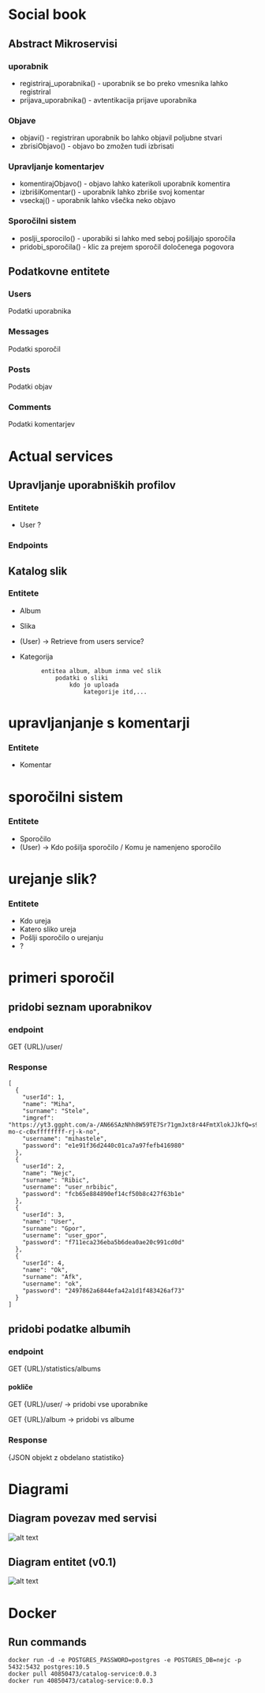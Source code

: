 # Social book

## Abstract Mikroservisi

### uporabnik
* registriraj_uporabnika() - uporabnik se bo preko vmesnika lahko registriral
* prijava_uporabnika() - avtentikacija prijave uporabnika

### Objave
* objavi() - registriran uporabnik bo lahko objavil poljubne stvari
* zbrisiObjavo() - objavo bo zmožen tudi izbrisati

### Upravljanje komentarjev
* komentirajObjavo() - objavo lahko katerikoli uporabnik komentira
* izbrišiKomentar() - uporabnik lahko zbriše svoj komentar
* vseckaj() - uporabnik lahko všečka neko objavo

### Sporočilni sistem
* poslji_sporocilo() - uporabiki si lahko med seboj pošiljajo sporočila
* pridobi_sporočila() - klic za prejem sporočil določenega pogovora

## Podatkovne entitete

### Users
Podatki uporabnika

### Messages
Podatki sporočil

### Posts
Podatki objav

### Comments
Podatki komentarjev



# Actual services
## Upravljanje uporabniških profilov
### Entitete
* User
?
### Endpoints


## Katalog slik
### Entitete
* Album
* Slika
* (User) -> Retrieve from users service?
* Kategorija

			entitea album, album inma več slik
				podatki o sliki
					kdo jo uploada
						kategorije itd,...


# upravljanjanje s komentarji
### Entitete
* Komentar

# sporočilni sistem
### Entitete
* Sporočilo
* (User) -> Kdo pošilja sporočilo / Komu je namenjeno sporočilo

# urejanje slik?
### Entitete
* Kdo ureja
* Katero sliko ureja
* Pošlji sporočilo o urejanju
* ?

# primeri sporočil
## pridobi seznam uporabnikov
### endpoint
GET	{URL}/user/
### Response
	[
	  {
	    "userId": 1,
	    "name": "Miha",
	    "surname": "Stele",
	    "imgref": "https://yt3.ggpht.com/a-/AN66SAzNhh8W59TE7Sr71gmJxt8r44FmtXlokJJkfQ=s900-mo-c-c0xffffffff-rj-k-no",
	    "username": "mihastele",
	    "password": "e1e91f36d2440c01ca7a97fefb416980"
	  },
	  {
	    "userId": 2,
	    "name": "Nejc",
	    "surname": "Ribic",
	    "username": "user_nrbibic",
	    "password": "fcb65e884890ef14cf50b8c427f63b1e"
	  },
	  {
	    "userId": 3,
	    "name": "User",
	    "surname": "Gpor",
	    "username": "user_gpor",
	    "password": "f711eca236eba5b6dea0ae20c991cd0d"
	  },
	  {
	    "userId": 4,
	    "name": "Ok",
	    "surname": "Afk",
	    "username": "ok",
	    "password": "2497862a6844efa42a1d1f483426af73"
	  }
	]

## pridobi podatke albumih
### endpoint

GET	{URL}/statistics/albums

#### pokliče

GET	{URL}/user/   -> pridobi vse uporabnike

GET	{URL}/album   -> pridobi vs albume

### Response

{JSON objekt z obdelano statistiko}

# Diagrami

## Diagram povezav med servisi
![alt text](https://raw.githubusercontent.com/social-book/service-docs/master/services.png)

## Diagram entitet (v0.1)
![alt text](https://raw.githubusercontent.com/social-book/service-docs/master/Social%20Book.png)

# Docker

## Run commands
	docker run -d -e POSTGRES_PASSWORD=postgres -e POSTGRES_DB=nejc -p 5432:5432 postgres:10.5
	docker pull 40850473/catalog-service:0.0.3
	docker run 40850473/catalog-service:0.0.3


